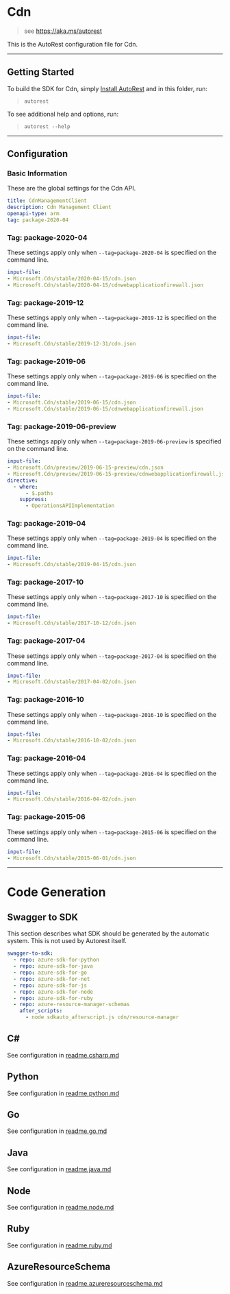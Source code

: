 # Cdn
           
> see https://aka.ms/autorest

This is the AutoRest configuration file for Cdn.
 
  
  
---
## Getting Started 
To build the SDK for Cdn, simply [Install AutoRest](https://aka.ms/autorest/install) and in this folder, run:

> `autorest`

To see additional help and options, run:

> `autorest --help`
---

## Configuration

 

### Basic Information 
These are the global settings for the Cdn API.

``` yaml
title: CdnManagementClient
description: Cdn Management Client
openapi-type: arm
tag: package-2020-04
```

### Tag: package-2020-04

These settings apply only when `--tag=package-2020-04` is specified on the command line.

``` yaml $(tag) == 'package-2020-04'
input-file:
- Microsoft.Cdn/stable/2020-04-15/cdn.json
- Microsoft.Cdn/stable/2020-04-15/cdnwebapplicationfirewall.json
```

### Tag: package-2019-12

These settings apply only when `--tag=package-2019-12` is specified on the command line.

``` yaml $(tag) == 'package-2019-12'
input-file:
- Microsoft.Cdn/stable/2019-12-31/cdn.json
```

### Tag: package-2019-06

These settings apply only when `--tag=package-2019-06` is specified on the command line.

``` yaml $(tag) == 'package-2019-06'
input-file:
- Microsoft.Cdn/stable/2019-06-15/cdn.json
- Microsoft.Cdn/stable/2019-06-15/cdnwebapplicationfirewall.json
```

### Tag: package-2019-06-preview

These settings apply only when `--tag=package-2019-06-preview` is specified on the command line.

``` yaml $(tag) == 'package-2019-06-preview'
input-file:
- Microsoft.Cdn/preview/2019-06-15-preview/cdn.json
- Microsoft.Cdn/preview/2019-06-15-preview/cdnwebapplicationfirewall.json
directive:
  - where:
      - $.paths
    suppress:
      - OperationsAPIImplementation
```

### Tag: package-2019-04

These settings apply only when `--tag=package-2019-04` is specified on the command line.

``` yaml $(tag) == 'package-2019-04'
input-file:
- Microsoft.Cdn/stable/2019-04-15/cdn.json
```

### Tag: package-2017-10

These settings apply only when `--tag=package-2017-10` is specified on the command line.

``` yaml $(tag) == 'package-2017-10'
input-file:
- Microsoft.Cdn/stable/2017-10-12/cdn.json
```

### Tag: package-2017-04

These settings apply only when `--tag=package-2017-04` is specified on the command line.

``` yaml $(tag) == 'package-2017-04'
input-file:
- Microsoft.Cdn/stable/2017-04-02/cdn.json
```
 
### Tag: package-2016-10

These settings apply only when `--tag=package-2016-10` is specified on the command line.

``` yaml $(tag) == 'package-2016-10'
input-file:
- Microsoft.Cdn/stable/2016-10-02/cdn.json
```
 
### Tag: package-2016-04

These settings apply only when `--tag=package-2016-04` is specified on the command line.

``` yaml $(tag) == 'package-2016-04'
input-file:
- Microsoft.Cdn/stable/2016-04-02/cdn.json
```
 
### Tag: package-2015-06

These settings apply only when `--tag=package-2015-06` is specified on the command line.

``` yaml $(tag) == 'package-2015-06'
input-file:
- Microsoft.Cdn/stable/2015-06-01/cdn.json
```


---
# Code Generation


## Swagger to SDK

This section describes what SDK should be generated by the automatic system.
This is not used by Autorest itself.

``` yaml $(swagger-to-sdk)
swagger-to-sdk:
  - repo: azure-sdk-for-python
  - repo: azure-sdk-for-java
  - repo: azure-sdk-for-go
  - repo: azure-sdk-for-net
  - repo: azure-sdk-for-js
  - repo: azure-sdk-for-node
  - repo: azure-sdk-for-ruby
  - repo: azure-resource-manager-schemas
    after_scripts:
      - node sdkauto_afterscript.js cdn/resource-manager
```


## C# 

See configuration in [readme.csharp.md](./readme.csharp.md)

## Python

See configuration in [readme.python.md](./readme.python.md)

## Go

See configuration in [readme.go.md](./readme.go.md)

## Java

See configuration in [readme.java.md](./readme.java.md)

## Node

See configuration in [readme.node.md](./readme.node.md)

## Ruby

See configuration in [readme.ruby.md](./readme.ruby.md)

## AzureResourceSchema

See configuration in [readme.azureresourceschema.md](./readme.azureresourceschema.md)

